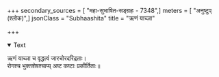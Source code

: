 +++
secondary_sources = [ "महा-सुभाषित-सङ्ग्रहः - 7348",]
meters = [ "अनुष्टुप् (श्लोक)",]
jsonClass = "Subhaashita"
title = "ऋणं याच्ञा"

+++

<details open><summary>Text</summary>

ऋणं याच्ञा च वृद्धत्वं जारचोरदरिद्रताः।  
रोगश्च भुक्तशेषश्चाप्य् अष्ट कष्टाः प्रकीर्तिताः॥
</details>
